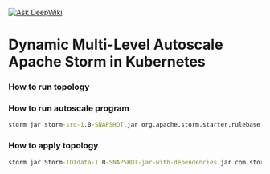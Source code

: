 [![Ask DeepWiki](https://deepwiki.com/badge.svg)](https://deepwiki.com/mr4x2/apache-storm-autoscale-k8s)

# Dynamic Multi-Level Autoscale Apache Storm in Kubernetes


### How to run topology


### How to run autoscale program

```cmd
storm jar storm-src-1.0-SNAPSHOT.jar org.apache.storm.starter.rulebase.v1.TopologyParser input.txt target.txt
```

### How to apply topology

```cmd
storm jar Storm-IOTdata-1.0-SNAPSHOT-jar-with-dependencies.jar com.storm.iotdata.MainTopo
```